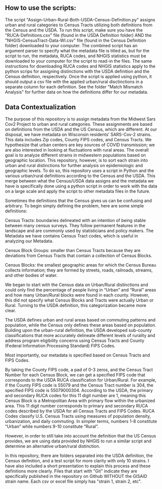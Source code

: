 ## How to use the scripts:

The script "Assign-Urban-Rural-Both-USDA-Census-Definition.py" assigns urban and rural categories to Census Tracts utilizing both definitions from the Census and the USDA. To run this script, make sure you have the "RUCA-Definitions.csv" file (found in the USDA Definition folder) AND the "NHGIS-CensusTract-Data-WI.csv" file (found in the Census Definition folder) downloaded to your computer. The combined script has an argument parser to specify what the metadata file is titled as, but for the script to run, the metadata, RUCA codes, and NHGIS statistics must be downloaded to your computer for the script to read-in the files. The same instructions for downloading RUCA codes and NHGIS statistics apply to the python scrips for assigning distinctions with the USDA definition and the Census definition, respectively. Once the script is applied using python, it should output a csv file with the applied urban/rural disctinctions in a separate column for each definition. See the folder "Match Mismatch Analysis" for further data on how the definitions differ for our metadata.



## Data Contextualization

The purpose of this repository is to assign metadata from the Midwest Sars Cov2 Project to urban and rural categories. These assignments are based on definitions from the USDA and the US Census, which are different. At our disposal, we have metadata on Wisconsin residents’ SARS-Cov-2 strains. This data includes Zip codes, County FIPS codes, and Census Tracts. We hypothesize that urban centers are key sources of COVID transmission; we are also interested in looking at fluctuations with rural areas. The overall goal is to analyze different strains in midwestern populations based on geographic location. This repository, however, is to sort each strain into urban and rural distinctions for further analysis on epidemiologic and geographic levels. To do so, this repository uses a script in Python and the various urban/rural definitions according to the Census and the USDA. This merge between what the Census/USDA data assigns and the metadata we have is specifically done using a python script in order to work with the data on a large scale and apply the script to other metadata files in the future.

Sometimes the definitions that the Census gives us can be confusing and arbitrary. To begin simply defining the problem, here are some simple definitions:

Census Tracts: boundaries delineated with an intention of being stable between many census surveys. They follow permanent features in the landscape and are commonly used by statisticians and policy makers. The Metadata we have contains Census Tract codes, which is useful in analyzing our Metadata.

Census Block Groups: smaller than Census Tracts because they are deviations from Census Tracts that contain a collection of Census Blocks.

Census Blocks: the smallest geographic areas for which the Census Bureau collects information; they are formed by streets, roads, railroads, streams, and other bodies of water.

We began to start with the Census data on Urban/Rural distinctions and could only find the percentage of people living in “Urban” and “Rural” areas and how many Urban/Rural blocks were found in each county. However, this did not specify what Census Blocks and Tracts were actually Urban or Rural. Turning to the USDA definition, this categorization became more clear.

The USDA defines urban and rural areas based on commuting patterns and population, while the Census only defines these areas based on population. Building upon the urban-rural definition, the USDA developed sub-county classifications that more accurately delineate different levels of rurality and address program eligibility concerns using Census Tracts and County (Federal Information Processing Standard) FIPS Codes.

Most importantly, our metadata is specified based on Census Tracts and FIPS Codes.

By taking the County FIPS code, a pad of 0-3 zeros, and the Census Tract Number for each Census Block, we can get a specified FIPS code that corresponds to the USDA RUCA classification for Urban/Rural. For example, if the County FIPS code is 55079 and the Census Tract number is 304, the specified FIPS code is 55079000304. According to the USDA, the primary and secondary RUCA codes for this 11 digit number are 1, meaning this Census Block is a Metropolitan Area with primary flow within the urbanized area. This 11 digit number corresponds to primary and secondary RUCA codes described by the USDA for all Census Tracts and FIPS Codes. RUCA Codes classify U.S. Census Tracts using measures of population density, urbanization, and daily commuting. In simpler terms, numbers 1-8 constitute “Urban” while numbers 9-10 constitute “Rural”.

However, in order to still take into account the definition that the US Census provides, we are using data provided by NHGIS to run a similar script and determine an alternative urban/rural distinction.

In this repository, there are folders separated into the USDA definition, the Census definition, and a test script for more clarity with only 10 strains. I have also included a short presentation to explain this process and these definitions more clearly. Files that start with "Git" indicate they are specifically published in the repository on Github WITHOUT the GISAID strain name. Each csv or excel file simply has "strain 1, strain 2, etc".
